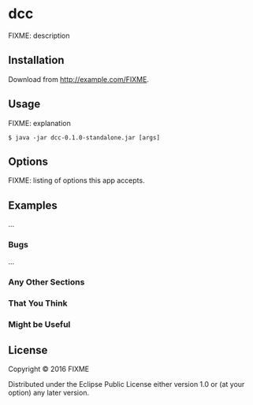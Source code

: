 # dcc

FIXME: description

## Installation

Download from http://example.com/FIXME.

## Usage

FIXME: explanation

    $ java -jar dcc-0.1.0-standalone.jar [args]

## Options

FIXME: listing of options this app accepts.

## Examples

...

### Bugs

...

### Any Other Sections
### That You Think
### Might be Useful

## License

Copyright © 2016 FIXME

Distributed under the Eclipse Public License either version 1.0 or (at
your option) any later version.
